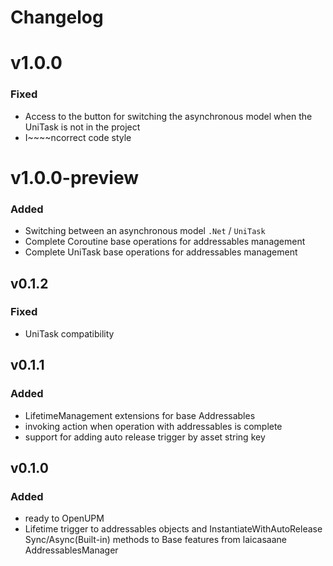 # Changelog

# v1.0.0

### Fixed

- Access to the button for switching the asynchronous model when the UniTask is not in the project
- I~~~~ncorrect code style

# v1.0.0-preview

### Added

- Switching between an asynchronous model `.Net` / `UniTask`
- Complete Coroutine base operations for addressables management
- Complete UniTask base operations for addressables management

## v0.1.2

### Fixed

- UniTask compatibility

## v0.1.1

### Added

- LifetimeManagement extensions for base Addressables
- invoking action when operation with addressables is complete
- support for adding auto release trigger by asset string key

## v0.1.0

### Added

- ready to OpenUPM
- Lifetime trigger to addressables objects and InstantiateWithAutoRelease Sync/Async(Built-in) methods to Base features from laicasaane AddressablesManager